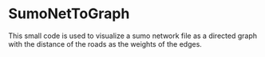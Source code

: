# SumoNetToGraph
This small code is used to visualize a sumo network file as a directed graph with the distance of the roads as the weights of the edges.
